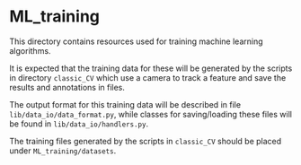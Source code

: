 # ML_training

This directory contains resources used for training machine learning algorithms.

It is expected that the training data for these will be generated by the scripts in directory `classic_CV` which use a camera to track a feature and save the results and annotations in files.

The output format for this training data will be described in file `lib/data_io/data_format.py`, while classes for saving/loading these files will be found in `lib/data_io/handlers.py`.

The training files generated by the scripts in `classic_CV` should be placed under `ML_training/datasets`.